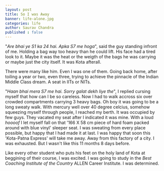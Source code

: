 ```yaml
---
layout: post
title: So I was Away
banner: life-alone.jpg
categories: life
author: Saurav Chandra
published : false
---
```

"*Are bhai ye S1 ka 24 hai. Apka S7 me hoga*", said the guy standing infront of me. Holding a bag way too heavy than he could lift. His face had a tired look to it. Maybe it was the heat or the weigth of the bags he was carrying or maybe just the city itself. It was Kota afterall.

There were many like him. Even I was one of them. Going back home, after toiling a year or two, even three, trying to achieve the pinnacle of the Indian Middle Class dream. A seat in IITs or NITs.

"*Haan bhai mera S7 me hai. Sorry galat dekh liye the*", I replied cursing myself that how can I be so careless. Now I had to walk accross six over crowded compartments carrying 3 heavy bags. Oh boy it was going to be a long sweaty walk. With mercury well over 40 degree celcius, somehow squeezing myself through people, I reached my berth. It was occupied by few guys. They vacated my seat after I indicated it was mine. With a loud *hoooof* I let myself fall on that '166 X 58 cm piece of hard foam packed around with blue vinyl' sleeper seat. I was sweating from every place possible, but happy that I had made it at last. I was happy that soon this 'Kota-Patna Express' will take me away. Away from this factory of a city. I was exhausted. But I wasn't like this 11 months 8 days before.

Like every other student who puts his feet on the holy land of Kota at beggining of their course, I was excited. I was going to study in the *Best Coaching Institute of the Country* ALLEN Career Institute. I was determined.

